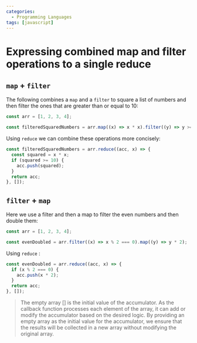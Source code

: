 ```yaml
---
categories:
  - Programming Languages
tags: [javascript]
---
```


# Expressing combined map and filter operations to a single reduce

## `map` + `filter`

The following combines a `map` and a `filter` to square a list of numbers and
then filter the ones that are greater than or equal to 10:

```js
const arr = [1, 2, 3, 4];

const filteredSquaredNumbers = arr.map((x) => x * x).filter((y) => y >= 10);
```

Using `reduce` we can combine these operations more concisely:

```js
const filteredSquaredNumbers = arr.reduce((acc, x) => {
  const squared = x * x;
  if (squared >= 10) {
    acc.push(squared);
  }
  return acc;
}, []);
```

## `filter` + `map`

Here we use a filter and then a map to filter the even numbers and then double
them:

```js
const arr = [1, 2, 3, 4];

const evenDoubled = arr.filter((x) => x % 2 === 0).map((y) => y * 2);
```

Using `reduce` :

```js
const evenDoubled = arr.reduce((acc, x) => {
  if (x % 2 === 0) {
    acc.push(x * 2);
  }
  return acc;
}, []);
```

> The empty array [] is the initial value of the accumulator. As the callback
> function processes each element of the array, it can add or modify the
> accumulator based on the desired logic. By providing an empty array as the
> initial value for the accumulator, we ensure that the results will be
> collected in a new array without modifying the original array.
